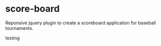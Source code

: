 score-board
===========

Reponsive jquery plugin to create a scoreboard application for baseball tournaments. 

testing